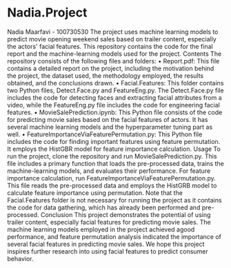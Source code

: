 # Nadia.Project
Nadia Maarfavi - 100730530
The project uses machine learning models to predict movie opening weekend sales based on trailer content, especially the actors' facial features. This repository contains the code for the final report and the machine-learning models used for the project.
Contents
The repository consists of the following files and folders:
•	Report.pdf: This file contains a detailed report on the project, including the motivation behind the project, the dataset used, the methodology employed, the results obtained, and the conclusions drawn.
•	Facial.Features: This folder contains two Python files, Detect.Face.py and FeatureEng.py. The Detect.Face.py file includes the code for detecting faces and extracting facial attributes from a video, while the FeatureEng.py file includes the code for engineering facial features.
•	MovieSalePrediction.ipynb: This Python file consists of the code for predicting movie sales based on the facial features of actors. It has several machine learning models and the hyperparameter tuning part as well.
•	FeatureImportanceViaFeaturePermutation.py: This Python file includes the code for finding important features using feature permutation. It employs the HistGBR model for feature importance calculation.
Usage
To run the project, clone the repository and run MovieSalePrediction.py. This file includes a primary function that loads the pre-processed data, trains the machine-learning models, and evaluates their performance.
For feature importance calculation, run FeatureImportanceViaFeaturePermutation.py. This file reads the pre-processed data and employs the HistGRB model to calculate feature importance using permutation.
Note that the Facial.Features folder is not necessary for running the project as it contains the code for data gathering, which has already been performed and pre-processed.
Conclusion
This project demonstrates the potential of using trailer content, especially facial features for predicting movie sales. The machine learning models employed in the project achieved agood performance, and feature permutation analysis indicated the importance of several facial features in predicting movie sales.
We hope this project inspires further research into using facial features to predict consumer behavior.
